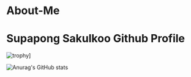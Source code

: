 # About-Me


<h1>Supapong Sakulkoo Github Profile</h1>

![trophy](https://github-profile-trophy.vercel.app/?username=SupapongSakulkoo&theme=onedark)]

![Anurag's GitHub stats](https://github-readme-stats.vercel.app/api?username=SupapongSakulkoo&show_icons=true&theme=radical)


